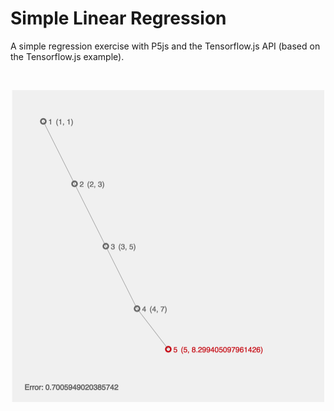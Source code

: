 # Simple Linear Regression

A simple regression exercise with P5js and the Tensorflow.js API (based on the Tensorflow.js example).

</br>
<p align="center">
  <img src="images/screenShot.png" width="500px"/>
</p>
